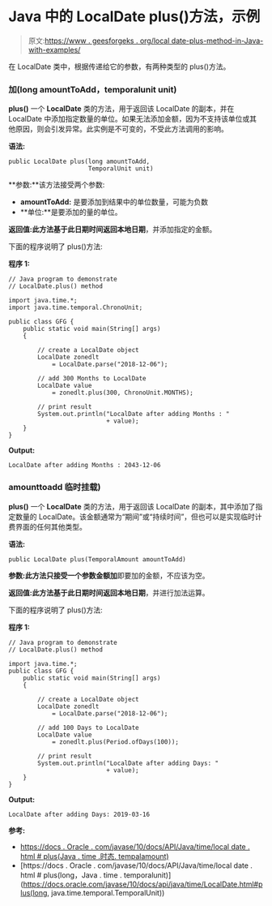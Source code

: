 # Java 中的 LocalDate plus()方法，示例

> 原文:[https://www . geesforgeks . org/local date-plus-method-in-Java-with-examples/](https://www.geeksforgeeks.org/localdate-plus-method-in-java-with-examples/)

在 LocalDate 类中，根据传递给它的参数，有两种类型的 plus()方法。

### 加(long amountToAdd，temporalunit unit)

**plus()** 一个 **LocalDate** 类的方法，用于返回该 LocalDate 的副本，并在 LocalDate 中添加指定数量的单位。如果无法添加金额，因为不支持该单位或其他原因，则会引发异常。此实例是不可变的，不受此方法调用的影响。

**语法:**

```
public LocalDate plus(long amountToAdd,
                      TemporalUnit unit)

```

**参数:**该方法接受两个参数:

*   **amountToAdd:** 是要添加到结果中的单位数量，可能为负数
*   **单位:**是要添加的量的单位。

**返回值:**此方法基于此日期时间返回**本地日期**，并添加指定的金额。

下面的程序说明了 plus()方法:

**程序 1:**

```
// Java program to demonstrate
// LocalDate.plus() method

import java.time.*;
import java.time.temporal.ChronoUnit;

public class GFG {
    public static void main(String[] args)
    {

        // create a LocalDate object
        LocalDate zonedlt
            = LocalDate.parse("2018-12-06");

        // add 300 Months to LocalDate
        LocalDate value
            = zonedlt.plus(300, ChronoUnit.MONTHS);

        // print result
        System.out.println("LocalDate after adding Months : "
                           + value);
    }
}
```

**Output:**

```
LocalDate after adding Months : 2043-12-06

```

### amounttoadd 临时挂载)

**plus()** 一个 **LocalDate** 类的方法，用于返回该 LocalDate 的副本，其中添加了指定数量的 LocalDate。该金额通常为“期间”或“持续时间”，但也可以是实现临时计费界面的任何其他类型。

**语法:**

```
public LocalDate plus(TemporalAmount amountToAdd)

```

**参数:**此方法只接受一个参数**金额加**即要加的金额，不应该为空。

**返回值:**此方法基于此日期时间返回**本地日期**，并进行加法运算。

下面的程序说明了 plus()方法:

**程序 1:**

```
// Java program to demonstrate
// LocalDate.plus() method

import java.time.*;
public class GFG {
    public static void main(String[] args)
    {

        // create a LocalDate object
        LocalDate zonedlt
            = LocalDate.parse("2018-12-06");

        // add 100 Days to LocalDate
        LocalDate value
            = zonedlt.plus(Period.ofDays(100));

        // print result
        System.out.println("LocalDate after adding Days: "
                           + value);
    }
}
```

**Output:**

```
LocalDate after adding Days: 2019-03-16

```

**参考:**

*   [https://docs . Oracle . com/javase/10/docs/API/Java/time/local date . html # plus(Java . time .时态. tempalamount)](https://docs.oracle.com/javase/10/docs/api/java/time/LocalDate.html#plus(java.time.temporal.TemporalAmount))
*   [https://docs . Oracle . com/javase/10/docs/API/Java/time/local date . html # plus(long，Java . time . temporalunit)](https://docs.oracle.com/javase/10/docs/api/java/time/LocalDate.html#plus(long, java.time.temporal.TemporalUnit))